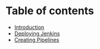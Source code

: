 # Table of contents

* [Introduction](README.md)
* [Deploying Jenkins](deploying-jenkins.md)
* [Creating Pipelines](creating-pipelines.md)

